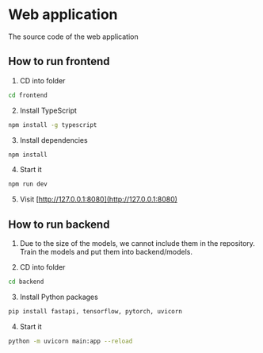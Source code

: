 # Web application
The source code of the web application

## How to run frontend

1. CD into folder

```bash
cd frontend
```

2. Install TypeScript

```bash
npm install -g typescript
```

3. Install dependencies

```bash
npm install
```

4. Start it

```bash
npm run dev
```

5. Visit [http://127.0.0.1:8080](http://127.0.0.1:8080)

## How to run backend

1. Due to the size of the models, we cannot include them in the repository. Train the models and put them into backend/models.

2. CD into folder

```bash
cd backend
```

3. Install Python packages

```bash
pip install fastapi, tensorflow, pytorch, uvicorn
```

4. Start it
```bash
python -m uvicorn main:app --reload
```
